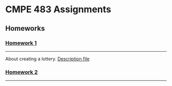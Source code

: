 # CMPE 483 Assignments
## Homeworks

### [Homework 1](https://github.com/CodeBlo/CMPE-483-Assignments/tree/main/Homework%201)
---
About creating a lottery. [Description file](https://github.com/CodeBlo/CMPE-483-Assignments/blob/main/Homework%201/Description.pdf)

### [Homework 2](https://github.com/CodeBlo/CMPE-483-Assignments/tree/main/Homework%202)
---
